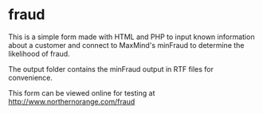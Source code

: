 fraud
=====

This is a simple form made with HTML and PHP to input known information about a customer and connect to 
MaxMind's minFraud to determine the likelihood of fraud. 

The output folder contains the minFraud output in RTF files for convenience.

This form can be viewed online for testing at http://www.northernorange.com/fraud
